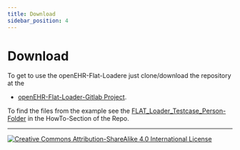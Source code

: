 ```yaml
---
title: Download
sidebar_position: 4
---
```


# Download

To get to use the openEHR-Flat-Loadere just clone/download the repository at the  
- [openEHR-Flat-Loader-Gitlab Project](https://gitlab.gwdg.de/medinfpub/openehr_flat_loader).

To find the files from the example see the [FLAT_Loader_Testcase_Person-Folder](https://gitlab.gwdg.de/medinfpub/openehr_flat_loader/-/tree/master/HowTo/FLAT_Loader_Testcase_Person) in the HowTo-Section of the Repo.

---
[![Creative Commons Attribution-ShareAlike 4.0 International License](https://i.creativecommons.org/l/by-sa/4.0/88x31.png "Creative Commons Attribution-ShareAlike 4.0 International License")](http://creativecommons.org/licenses/by-sa/4.0/)